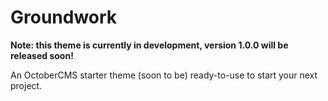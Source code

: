 Groundwork
======

**Note: this theme is currently in development, version 1.0.0 will be released soon!**

An OctoberCMS starter theme (soon to be) ready-to-use to start your next project.